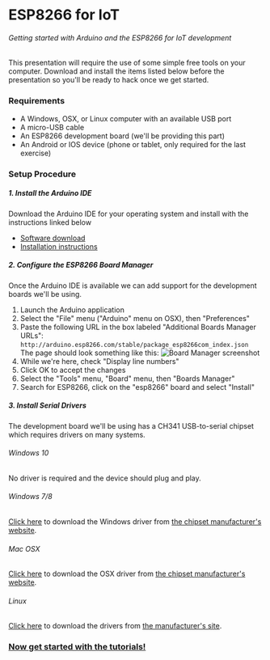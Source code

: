 # ESP8266 for IoT
###### Getting started with Arduino and the ESP8266 for IoT development

This presentation will require the use of some simple free tools on your computer.  Download and install the items listed below before the presentation so you'll be ready to hack once we get started.

### Requirements
- A Windows, OSX, or Linux computer with an available USB port
- A micro-USB cable
- An ESP8266 development board (we'll be providing this part)
- An Android or IOS device (phone or tablet, only required for the last exercise)

### Setup Procedure
##### 1. Install the Arduino IDE
Download the Arduino IDE for your operating system and install with the instructions linked below

- [Software download](http://www.arduino.cc/en/main/software)
- [Installation instructions](http://www.arduino.cc/en/Guide/HomePage)

##### 2. Configure the ESP8266 Board Manager
Once the Arduino IDE is available we can add support for the development boards we'll be using.

1. Launch the Arduino application
2. Select the "File" menu ("Arduino" menu on OSX), then "Preferences"
3. Paste the following URL in the box labeled "Additional Boards Manager URLs": `http://arduino.esp8266.com/stable/package_esp8266com_index.json`
The page should look something like this:
![Board Manager screenshot](https://github.com/aderusha/IoTWM-ESP8266/blob/master/Images/BoardManagerScreenshot.png)
4. While we're here, check "Display line numbers"
5. Click OK to accept the changes
6. Select the "Tools" menu, "Board" menu, then "Boards Manager"
7. Search for ESP8266, click on the "esp8266" board and select "Install"

##### 3. Install Serial Drivers
The development board we'll be using has a CH341 USB-to-serial chipset which requires drivers on many systems.
###### Windows 10
No driver is required and the device should plug and play.
###### Windows 7/8
[Click here](http://www.wch.cn/downfile/5) to download the Windows driver from [the chipset manufacturer's website](https://translate.google.com/translate?hl=en&sl=zh-CN&u=http://www.wch.cn/download/CH341SER_ZIP.html).
###### Mac OSX
[Click here](http://www.wch.cn/downfile/178) to download the OSX driver from [the chipset manufacturer's website](https://translate.google.com/translate?hl=en&sl=zh-CN&u=http://www.wch.cn/download/CH341SER_MAC_ZIP.html).
###### Linux
[Click here](http://www.wch.cn/downfile/177) to download the drivers from [the manufacturer's site](https://translate.google.com/translate?hl=en&sl=zh-CN&u=http://www.wch.cn/download/CH341SER_LINUX_ZIP.html).

### [Now get started with the tutorials!](00_Introduction)

